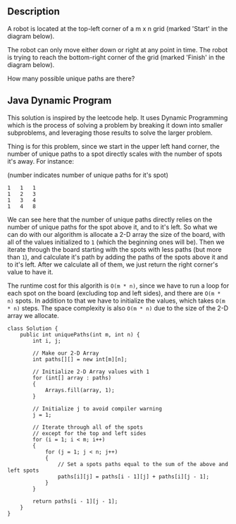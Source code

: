 ## Description

A robot is located at the top-left corner of a m x n grid (marked 'Start' in the diagram below).

The robot can only move either down or right at any point in time. The robot is trying to reach the bottom-right corner of the grid (marked 'Finish' in the diagram below).

How many possible unique paths are there?

## Java Dynamic Program

This solution is inspired by the leetcode help. It uses Dynamic Programming which is the process of solving a problem by breaking it down into smaller subproblems, and leveraging those results to solve the larger problem.

Thing is for this problem, since we start in the upper left hand corner, the number of unique paths to a spot directly scales with the number of spots it's away. For instance:

(number indicates number of unique paths for it's spot)

```
1	1	1
1	2	3
1	3	4
1	4	8
```

We can see here that the number of unique paths directly relies on the number of unique paths for the spot above it, and to it's left. So what we can do with our algorithm is allocate a 2-D array the size of the board, with all of the values initialized to `1` (which the beginning ones will be). Then we iterate through the board starting with the spots with less paths (but more than `1`), and calculate it's path by adding the paths of the spots above it and to it's left. After we calculate all of them, we just return the right corner's value to have it.

The runtime cost for this algorith is `O(m * n)`, since we have to run a loop for each spot on the board (excluding top and left sides), and there are `O(m * n)`  spots. In addition to that we have to initialize the values, which takes `O(m * n)` steps. The space complexity is also `O(m * n)` due to the size of the 2-D array we allocate. 

```
class Solution {
    public int uniquePaths(int m, int n) {
        int i, j;
        
        // Make our 2-D Array
        int paths[][] = new int[m][n];
        
        // Initialize 2-D Array values with 1
        for (int[] array : paths)
        {
            Arrays.fill(array, 1);
        }
        
        // Initialize j to avoid compiler warning
        j = 1;
        
        // Iterate through all of the spots
        // except for the top and left sides
        for (i = 1; i < m; i++)
        {
            for (j = 1; j < n; j++)
            {
                // Set a spots paths equal to the sum of the above and left spots
                paths[i][j] = paths[i - 1][j] + paths[i][j - 1];
            }
        }
        
        return paths[i - 1][j - 1];
    }
}
```


